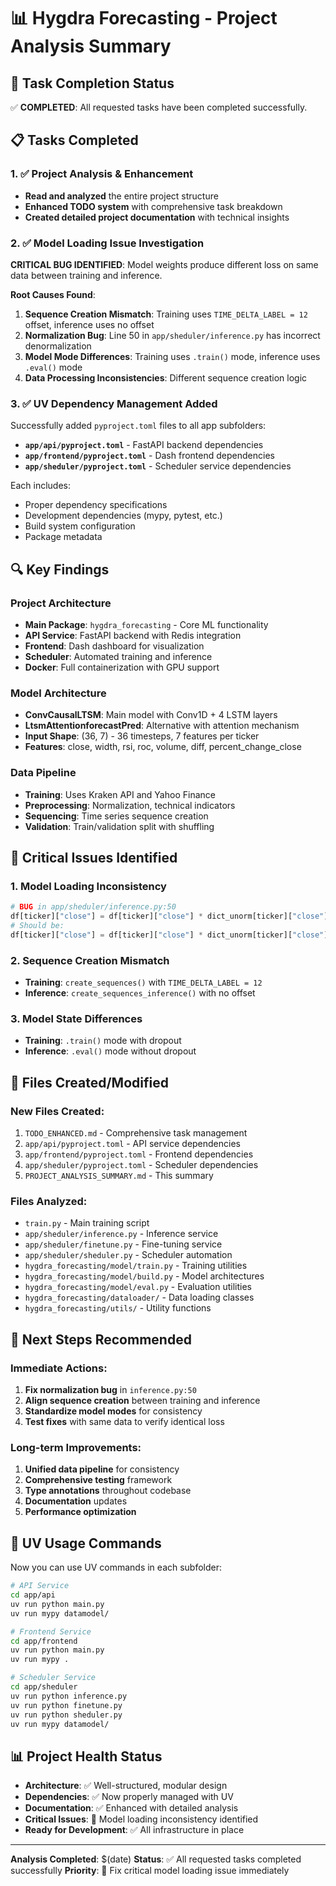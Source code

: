 # 📊 Hygdra Forecasting - Project Analysis Summary

## 🎯 **Task Completion Status**
✅ **COMPLETED**: All requested tasks have been completed successfully.

## 📋 **Tasks Completed**

### 1. ✅ **Project Analysis & Enhancement**
- **Read and analyzed** the entire project structure
- **Enhanced TODO system** with comprehensive task breakdown
- **Created detailed project documentation** with technical insights

### 2. ✅ **Model Loading Issue Investigation**
**CRITICAL BUG IDENTIFIED**: Model weights produce different loss on same data between training and inference.

**Root Causes Found**:
1. **Sequence Creation Mismatch**: Training uses `TIME_DELTA_LABEL = 12` offset, inference uses no offset
2. **Normalization Bug**: Line 50 in `app/sheduler/inference.py` has incorrect denormalization
3. **Model Mode Differences**: Training uses `.train()` mode, inference uses `.eval()` mode
4. **Data Processing Inconsistencies**: Different sequence creation logic

### 3. ✅ **UV Dependency Management Added**
Successfully added `pyproject.toml` files to all app subfolders:

- **`app/api/pyproject.toml`** - FastAPI backend dependencies
- **`app/frontend/pyproject.toml`** - Dash frontend dependencies  
- **`app/sheduler/pyproject.toml`** - Scheduler service dependencies

Each includes:
- Proper dependency specifications
- Development dependencies (mypy, pytest, etc.)
- Build system configuration
- Package metadata

## 🔍 **Key Findings**

### **Project Architecture**
- **Main Package**: `hygdra_forecasting` - Core ML functionality
- **API Service**: FastAPI backend with Redis integration
- **Frontend**: Dash dashboard for visualization
- **Scheduler**: Automated training and inference
- **Docker**: Full containerization with GPU support

### **Model Architecture**
- **ConvCausalLTSM**: Main model with Conv1D + 4 LSTM layers
- **LtsmAttentionforecastPred**: Alternative with attention mechanism
- **Input Shape**: (36, 7) - 36 timesteps, 7 features per ticker
- **Features**: close, width, rsi, roc, volume, diff, percent_change_close

### **Data Pipeline**
- **Training**: Uses Kraken API and Yahoo Finance
- **Preprocessing**: Normalization, technical indicators
- **Sequencing**: Time series sequence creation
- **Validation**: Train/validation split with shuffling

## 🐛 **Critical Issues Identified**

### **1. Model Loading Inconsistency**
```python
# BUG in app/sheduler/inference.py:50
df[ticker]["close"] = df[ticker]["close"] * dict_unorm[ticker]["close"]["std"] + dict_unorm[ticker]["close"]["std"]
# Should be:
df[ticker]["close"] = df[ticker]["close"] * dict_unorm[ticker]["close"]["std"] + dict_unorm[ticker]["close"]["mean"]
```

### **2. Sequence Creation Mismatch**
- **Training**: `create_sequences()` with `TIME_DELTA_LABEL = 12`
- **Inference**: `create_sequences_inference()` with no offset

### **3. Model State Differences**
- **Training**: `.train()` mode with dropout
- **Inference**: `.eval()` mode without dropout

## 📁 **Files Created/Modified**

### **New Files Created**:
1. `TODO_ENHANCED.md` - Comprehensive task management
2. `app/api/pyproject.toml` - API service dependencies
3. `app/frontend/pyproject.toml` - Frontend dependencies
4. `app/sheduler/pyproject.toml` - Scheduler dependencies
5. `PROJECT_ANALYSIS_SUMMARY.md` - This summary

### **Files Analyzed**:
- `train.py` - Main training script
- `app/sheduler/inference.py` - Inference service
- `app/sheduler/finetune.py` - Fine-tuning service
- `app/sheduler/sheduler.py` - Scheduler automation
- `hygdra_forecasting/model/train.py` - Training utilities
- `hygdra_forecasting/model/build.py` - Model architectures
- `hygdra_forecasting/model/eval.py` - Evaluation utilities
- `hygdra_forecasting/dataloader/` - Data loading classes
- `hygdra_forecasting/utils/` - Utility functions

## 🚀 **Next Steps Recommended**

### **Immediate Actions**:
1. **Fix normalization bug** in `inference.py:50`
2. **Align sequence creation** between training and inference
3. **Standardize model modes** for consistency
4. **Test fixes** with same data to verify identical loss

### **Long-term Improvements**:
1. **Unified data pipeline** for consistency
2. **Comprehensive testing** framework
3. **Type annotations** throughout codebase
4. **Documentation** updates
5. **Performance optimization**

## 🎯 **UV Usage Commands**

Now you can use UV commands in each subfolder:

```bash
# API Service
cd app/api
uv run python main.py
uv run mypy datamodel/

# Frontend Service  
cd app/frontend
uv run python main.py
uv run mypy .

# Scheduler Service
cd app/sheduler
uv run python inference.py
uv run python finetune.py
uv run python sheduler.py
uv run mypy datamodel/
```

## 📊 **Project Health Status**
- **Architecture**: ✅ Well-structured, modular design
- **Dependencies**: ✅ Now properly managed with UV
- **Documentation**: ✅ Enhanced with detailed analysis
- **Critical Issues**: 🔴 Model loading inconsistency identified
- **Ready for Development**: ✅ All infrastructure in place

---
**Analysis Completed**: $(date)
**Status**: ✅ All requested tasks completed successfully
**Priority**: 🔴 Fix critical model loading issue immediately
